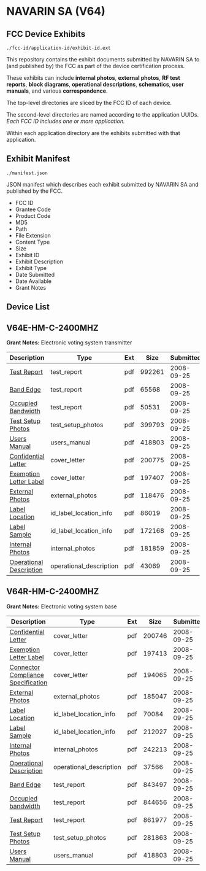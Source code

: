 # NAVARIN SA (V64)
## FCC Device Exhibits

```
./fcc-id/application-id/exhibit-id.ext
```

This repository contains the exhibit documents submitted by NAVARIN SA to (and published by) the FCC as part of the device certification process.

These exhibits can include **internal photos**, **external photos**, **RF test reports**, **block diagrams**, **operational descriptions**, **schematics**, **user manuals**, and various **correspondence**.

The top-level directories are sliced by the FCC ID of each device.

The second-level directories are named according to the application UUIDs. *Each FCC ID includes one or more application.*

Within each application directory are the exhibits submitted with that application. 

## Exhibit Manifest

```
./manifest.json
```

JSON manifest which describes each exhibit submitted by NAVARIN SA and published by the FCC.

- FCC ID
- Grantee Code
- Product Code
- MD5
- Path
- File Extension
- Content Type
- Size
- Exhibit ID
- Exhibit Description
- Exhibit Type
- Date Submitted
- Date Available
- Grant Notes

## Device List
## V64E-HM-C-2400MHZ
**Grant Notes:** Electronic voting system transmitter

| Description | Type | Ext | Size | Submitted | Available |
| ----------- | ---- | --- | ---- | --------- | --------- |
| [Test Report](V64E-HM-C-2400MHZ/b0cce8c6b6ee8909b9ee210e823d4745/1006839.pdf) | test_report | pdf | 992261 | 2008-09-25 | 2008-09-26 |
| [Band Edge](V64E-HM-C-2400MHZ/b0cce8c6b6ee8909b9ee210e823d4745/1006830.pdf) | test_report | pdf | 65568 | 2008-09-25 | 2008-09-26 |
| [Occupied Bandwidth](V64E-HM-C-2400MHZ/b0cce8c6b6ee8909b9ee210e823d4745/1006837.pdf) | test_report | pdf | 50531 | 2008-09-25 | 2008-09-26 |
| [Test Setup Photos](V64E-HM-C-2400MHZ/b0cce8c6b6ee8909b9ee210e823d4745/1006840.pdf) | test_setup_photos | pdf | 399793 | 2008-09-25 | 2008-09-26 |
| [Users Manual](V64E-HM-C-2400MHZ/b0cce8c6b6ee8909b9ee210e823d4745/1006811.pdf) | users_manual | pdf | 418803 | 2008-09-25 | 2008-09-26 |
| [Confidential Letter](V64E-HM-C-2400MHZ/b0cce8c6b6ee8909b9ee210e823d4745/1006831.pdf) | cover_letter | pdf | 200775 | 2008-09-25 | 2008-09-26 |
| [Exemption Letter Label](V64E-HM-C-2400MHZ/b0cce8c6b6ee8909b9ee210e823d4745/1006832.pdf) | cover_letter | pdf | 197407 | 2008-09-25 | 2008-09-26 |
| [External Photos](V64E-HM-C-2400MHZ/b0cce8c6b6ee8909b9ee210e823d4745/1006833.pdf) | external_photos | pdf | 118476 | 2008-09-25 | 2008-09-26 |
| [Label Location](V64E-HM-C-2400MHZ/b0cce8c6b6ee8909b9ee210e823d4745/1006835.pdf) | id_label_location_info | pdf | 86019 | 2008-09-25 | 2008-09-26 |
| [Label Sample](V64E-HM-C-2400MHZ/b0cce8c6b6ee8909b9ee210e823d4745/1006836.pdf) | id_label_location_info | pdf | 172168 | 2008-09-25 | 2008-09-26 |
| [Internal Photos](V64E-HM-C-2400MHZ/b0cce8c6b6ee8909b9ee210e823d4745/1006834.pdf) | internal_photos | pdf | 181859 | 2008-09-25 | 2008-09-26 |
| [Operational Description](V64E-HM-C-2400MHZ/b0cce8c6b6ee8909b9ee210e823d4745/1006838.pdf) | operational_description | pdf | 43069 | 2008-09-25 | 2008-09-26 |
## V64R-HM-C-2400MHZ
**Grant Notes:** Electronic voting system base

| Description | Type | Ext | Size | Submitted | Available |
| ----------- | ---- | --- | ---- | --------- | --------- |
| [Confidential Letter](V64R-HM-C-2400MHZ/9d017220bca973d6e2efb59cbff46bdc/1006795.pdf) | cover_letter | pdf | 200746 | 2008-09-25 | 2008-09-26 |
| [Exemption Letter Label](V64R-HM-C-2400MHZ/9d017220bca973d6e2efb59cbff46bdc/1006796.pdf) | cover_letter | pdf | 197413 | 2008-09-25 | 2008-09-26 |
| [Connector Compliance Specification](V64R-HM-C-2400MHZ/9d017220bca973d6e2efb59cbff46bdc/1006813.pdf) | cover_letter | pdf | 194065 | 2008-09-25 | 2008-09-26 |
| [External Photos](V64R-HM-C-2400MHZ/9d017220bca973d6e2efb59cbff46bdc/1006797.pdf) | external_photos | pdf | 185047 | 2008-09-25 | 2008-09-26 |
| [Label Location](V64R-HM-C-2400MHZ/9d017220bca973d6e2efb59cbff46bdc/1006799.pdf) | id_label_location_info | pdf | 70084 | 2008-09-25 | 2008-09-26 |
| [Label Sample](V64R-HM-C-2400MHZ/9d017220bca973d6e2efb59cbff46bdc/1006800.pdf) | id_label_location_info | pdf | 212027 | 2008-09-25 | 2008-09-26 |
| [Internal Photos](V64R-HM-C-2400MHZ/9d017220bca973d6e2efb59cbff46bdc/1006798.pdf) | internal_photos | pdf | 242213 | 2008-09-25 | 2008-09-26 |
| [Operational Description](V64R-HM-C-2400MHZ/9d017220bca973d6e2efb59cbff46bdc/1006802.pdf) | operational_description | pdf | 37566 | 2008-09-25 | 2008-09-26 |
| [Band Edge](V64R-HM-C-2400MHZ/9d017220bca973d6e2efb59cbff46bdc/1006794.pdf) | test_report | pdf | 843497 | 2008-09-25 | 2008-09-26 |
| [Occupied bandwidth](V64R-HM-C-2400MHZ/9d017220bca973d6e2efb59cbff46bdc/1006801.pdf) | test_report | pdf | 844656 | 2008-09-25 | 2008-09-26 |
| [Test Report](V64R-HM-C-2400MHZ/9d017220bca973d6e2efb59cbff46bdc/1006803.pdf) | test_report | pdf | 861977 | 2008-09-25 | 2008-09-26 |
| [Test Setup Photos](V64R-HM-C-2400MHZ/9d017220bca973d6e2efb59cbff46bdc/1006809.pdf) | test_setup_photos | pdf | 281863 | 2008-09-25 | 2008-09-26 |
| [Users Manual](V64R-HM-C-2400MHZ/9d017220bca973d6e2efb59cbff46bdc/1006811.pdf) | users_manual | pdf | 418803 | 2008-09-25 | 2008-09-26 |
